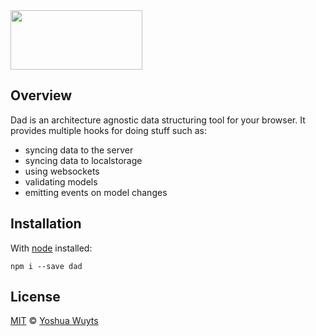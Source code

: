 <img src='http://i1.minus.com/j2fBN9Ildqhc6.png' height='95' width='211' />

## Overview
Dad is an architecture agnostic data structuring tool for your browser. It provides multiple hooks for doing stuff such as:
- syncing data to the server
- syncing data to localstorage
- using websockets
- validating models
- emitting events on model changes

## Installation
With [node](nodejs.org) installed:

`npm i --save dad`

## License
[MIT](https://tldrlegal.com/license/mit-license) © [Yoshua Wuyts](yoshuawuyts.com)

